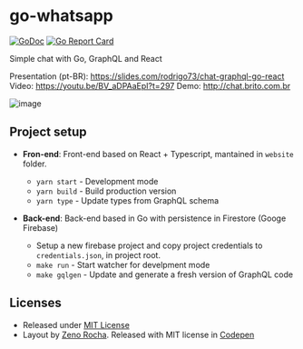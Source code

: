 # go-whatsapp

[![GoDoc](https://godoc.org/github.com/rodrigo-brito/go-whatsapp?status.svg)](https://godoc.org/github.com/StudioSol/balancer)
[![Go Report Card](https://goreportcard.com/badge/github.com/rodrigo-brito/go-whatsapp)](https://goreportcard.com/report/github.com/rodrigo-brito/go-whatsapp)

Simple chat with Go, GraphQL and React

Presentation (pt-BR): https://slides.com/rodrigo73/chat-graphql-go-react
Video: https://youtu.be/BV_aDPAaEpI?t=297
Demo: http://chat.brito.com.br

![image](https://user-images.githubusercontent.com/7620947/84447162-aa55cc00-ac1d-11ea-85d4-3c3bd45aa654.png)

## Project setup

- **Fron-end**: Front-end based on React + Typescript, mantained in `website` folder.
  - `yarn start` - Development mode
  - `yarn build` - Build production version
  - `yarn type` - Update types from GraphQL schema

- **Back-end**: Back-end based in Go with persistence in Firestore (Googe Firebase)
  - Setup a new firebase project and copy project credentials to `credentials.json`, in project root.
  - `make run` - Start watcher for develpment mode
  - `make gqlgen` - Update and generate a fresh version of GraphQL code

## Licenses

- Released under [MIT License](LICENSE)
- Layout by [Zeno Rocha](https://github.com/zenorocha). Released with MIT license in [Codepen](https://codepen.io/zenorocha/pen/eZxYOK)
